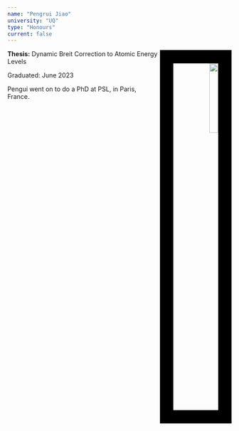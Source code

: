 ```yaml
---
name: "Pengrui Jiao"
university: "UQ"
type: "Honours"
current: false
---
```


<div align="right" width="20%" style="border-width:2500px;">
  <img style="border:30px solid black;" align="right" width="20%" src="{{site.baseurl}}/images/students/Pengrui.jpg">
</div>

**Thesis:** Dynamic Breit Correction to Atomic Energy Levels

Graduated: June 2023

Pengui went on to do a PhD at PSL, in Paris, France.
